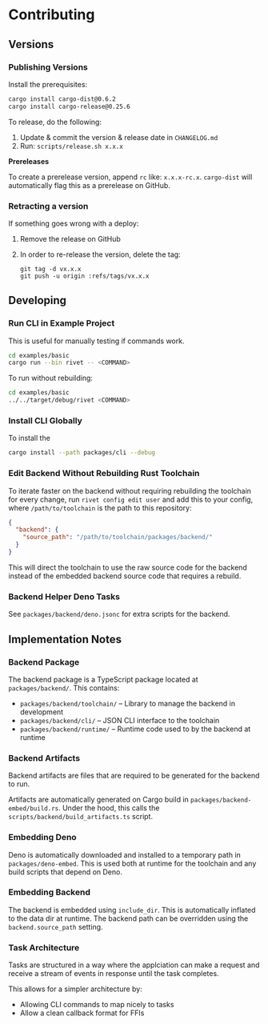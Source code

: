 # Contributing

## Versions

### Publishing Versions

Install the prerequisites:

```bash
cargo install cargo-dist@0.6.2
cargo install cargo-release@0.25.6
```

To release, do the following:

1. Update & commit the version & release date in `CHANGELOG.md`
2. Run: `scripts/release.sh x.x.x`

**Prereleases**

To create a prerelease version, append `rc` like: `x.x.x-rc.x`. `cargo-dist` will automatically flag this as a prerelease on GitHub.

### Retracting a version

If something goes wrong with a deploy:

1. Remove the release on GitHub
2. In order to re-release the version, delete the tag:

    ```
    git tag -d vx.x.x
    git push -u origin :refs/tags/vx.x.x
    ```

## Developing

### Run CLI in Example Project

This is useful for manually testing if commands work.

```sh
cd examples/basic
cargo run --bin rivet -- <COMMAND>
```

To run without rebuilding:

```sh
cd examples/basic
../../target/debug/rivet <COMMAND>
```

### Install CLI Globally

To install the 

```sh
cargo install --path packages/cli --debug
```

### Edit Backend Without Rebuilding Rust Toolchain

To iterate faster on the backend without requiring rebuilding the toolchain for every change, run `rivet config edit user` and add this to your config, where `/path/to/toolchain` is the path to this repository:

```json
{
  "backend": {
    "source_path": "/path/to/toolchain/packages/backend/"
  }
}
```

This will direct the toolchain to use the raw source code for the backend instead of the embedded backend source code that requires a rebuild.

### Backend Helper Deno Tasks

See `packages/backend/deno.jsonc` for extra scripts for the backend.

## Implementation Notes

### Backend Package

The backend package is a TypeScript package located at `packages/backend/`. This contains:

- `packages/backend/toolchain/` – Library to manage the backend in development
- `packages/backend/cli/` – JSON CLI interface to the toolchain
- `packages/backend/runtime/` – Runtime code used to by the backend at runtime

### Backend Artifacts

Backend artifacts are files that are required to be generated for the backend to run.

Artifacts are automatically generated on Cargo build in `packages/backend-embed/build.rs`. Under the hood, this calls the `scripts/backend/build_artifacts.ts` script.

### Embedding Deno

Deno is automatically downloaded and installed to a temporary path in `packages/deno-embed`. This is used both at runtime for the toolchain and any build scripts that depend on Deno.

### Embedding Backend

The backend is embedded using `include_dir`. This is automatically inflated to the data dir at runtime. The backend path can be overridden using the `backend.source_path` setting.

### Task Architecture

Tasks are structured in a way where the applciation can make a request and receive a stream of events in response until the task completes.

This allows for a simpler architecture by:

- Allowing CLI commands to map nicely to tasks
- Allow a clean callback format for FFIs

